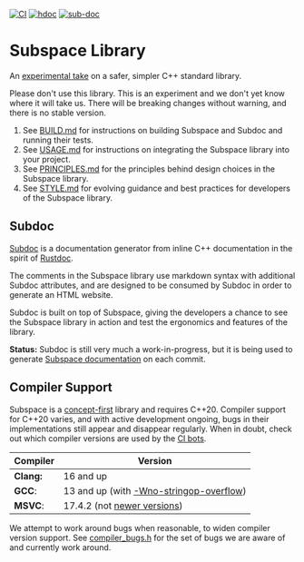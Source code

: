 [![CI](https://github.com/chromium/subspace/actions/workflows/ci.yml/badge.svg)](https://github.com/chromium/subspace/actions/workflows/ci.yml)
[![hdoc](https://github.com/chromium/subspace/actions/workflows/hdoc.yml/badge.svg)](https://docs.hdoc.io/danakj/subspace/)
[![sub-doc](https://github.com/chromium/subspace/actions/workflows/subdoc.yml/badge.svg)](https://danakj.github.io/subspace-docs/sus.html)
<!---
[![clang-doc](https://github.com/chromium/subspace/actions/workflows/clang-doc.yml/badge.svg)](https://danakj.github.io/subspace-docs/sus/#Namespaces)
-->
# Subspace Library

An [experimental take](https://danakj.github.io/2022/12/31/why-subspace.html)
on a safer, simpler C++ standard library.

Please don't use this library. This is an experiment and we don't yet know where
it will take us. There will be breaking changes without warning, and there is no
stable version.

1. See [BUILD.md](BUILD.md) for instructions on building Subspace and Subdoc
and running their tests.
1. See [USAGE.md](USAGE.md) for instructions on integrating the
Subspace library into your project.
1. See [PRINCIPLES.md](PRINCIPLES.md) for the principles behind design choices in
the Subspace library.
1. See [STYLE.md](STYLE.md) for evolving guidance and best practices for
developers of the Subspace library.

## Subdoc

[Subdoc](subdoc/) is a documentation generator from inline C++ documentation
in the spirit of
[Rustdoc](https://doc.rust-lang.org/rustdoc/what-is-rustdoc.html).

The comments in the Subspace library use markdown syntax with additional Subdoc
attributes, and are designed to be consumed by Subdoc in order to generate an
HTML website.

Subdoc is built on top of Subspace, giving the developers a chance to see the
Subspace library in action and test the ergonomics and features of the library.

**Status:**
Subdoc is still very much a work-in-progress, but it is being used to generate
[Subspace documentation](https://danakj.github.io/subspace-docs/sus/#Namespaces)
on each commit.

## Compiler Support

Subspace is a
[concept-first](https://en.cppreference.com/w/cpp/language/constraints)
library and requires C++20.
Compiler support for C++20 varies, and with active development ongoing, bugs in
their implementations still appear and disappear regularly. When in doubt,
check out which compiler versions are used by the
[CI bots](.github/workflows/ci.yml).

| Compiler   | Version |
|------------|---------|
| **Clang:** | 16 and up |
| **GCC**:   | 13 and up (with [-Wno-stringop-overflow](https://github.com/fmtlib/fmt/issues/3533)) |
| **MSVC**:   | 17.4.2 (not [newer versions](https://github.com/chromium/subspace/issues/267)) |

We attempt to work around bugs when reasonable, to widen compiler version
support. See [compiler_bugs.h](subspace/macros/__private/compiler_bugs.h) for
the set of bugs we are aware of and currently work around.
